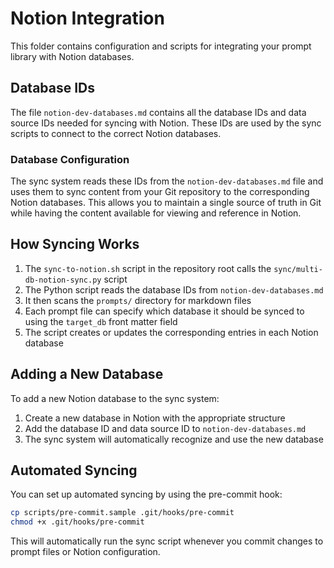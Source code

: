 # Notion Integration

This folder contains configuration and scripts for integrating your prompt library with Notion databases.

## Database IDs

The file `notion-dev-databases.md` contains all the database IDs and data source IDs needed for syncing with Notion. These IDs are used by the sync scripts to connect to the correct Notion databases.

### Database Configuration

The sync system reads these IDs from the `notion-dev-databases.md` file and uses them to sync content from your Git repository to the corresponding Notion databases. This allows you to maintain a single source of truth in Git while having the content available for viewing and reference in Notion.

## How Syncing Works

1. The `sync-to-notion.sh` script in the repository root calls the `sync/multi-db-notion-sync.py` script
2. The Python script reads the database IDs from `notion-dev-databases.md`
3. It then scans the `prompts/` directory for markdown files
4. Each prompt file can specify which database it should be synced to using the `target_db` front matter field
5. The script creates or updates the corresponding entries in each Notion database

## Adding a New Database

To add a new Notion database to the sync system:

1. Create a new database in Notion with the appropriate structure
2. Add the database ID and data source ID to `notion-dev-databases.md`
3. The sync system will automatically recognize and use the new database

## Automated Syncing

You can set up automated syncing by using the pre-commit hook:

```bash
cp scripts/pre-commit.sample .git/hooks/pre-commit
chmod +x .git/hooks/pre-commit
```

This will automatically run the sync script whenever you commit changes to prompt files or Notion configuration.
